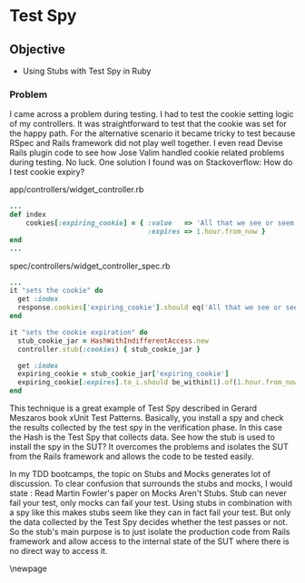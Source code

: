 # Test Spy #

## Objective ##

 - Using Stubs with Test Spy in Ruby

### Problem ###

 I came across a problem during testing. I had to test the cookie setting logic of my controllers. It was straightforward to test that the cookie was set for the happy path. For the alternative scenario it became tricky to test because RSpec and Rails framework did not play well together. I even read Devise Rails plugin code to see how Jose Valim handled cookie related problems during testing. No luck. One solution I found was on Stackoverflow: How do I test cookie expiry?

app/controllers/widget_controller.rb

```ruby
...
def index
    cookies[:expiring_cookie] = { :value   => 'All that we see or seem...', 
                                  :expires => 1.hour.from_now }
end
...
```

spec/controllers/widget_controller_spec.rb

```ruby
...
it "sets the cookie" do
  get :index
  response.cookies['expiring_cookie'].should eq('All that we see or seem...')
end

it "sets the cookie expiration" do
  stub_cookie_jar = HashWithIndifferentAccess.new
  controller.stub(:cookies) { stub_cookie_jar }

  get :index
  expiring_cookie = stub_cookie_jar['expiring_cookie']
  expiring_cookie[:expires].to_i.should be_within(1).of(1.hour.from_now.to_i)
end
```

This technique is a great example of Test Spy described in Gerard Meszaros book xUnit Test Patterns. Basically, you install a spy and check the results collected by the test spy in the verification phase. In this case the Hash is the Test Spy that collects data. See how the stub is used to install the spy in the SUT? It overcomes the problems and isolates the SUT from the Rails framework and allows the code to be tested easily. 

In my TDD bootcamps, the topic on Stubs and Mocks generates lot of discussion. To clear confusion that surrounds the stubs and mocks, I would state : Read Martin Fowler's paper on Mocks Aren't Stubs. Stub can never fail your test, only mocks can fail your test. Using stubs in combination with a spy like this makes stubs seem like they can in fact fail your test. But only the data collected by the Test Spy decides whether the test passes or not. So the stub's main purpose is to just isolate the production code from Rails framework and allow access to the internal state of the SUT where there is no direct way to access it.

\newpage
